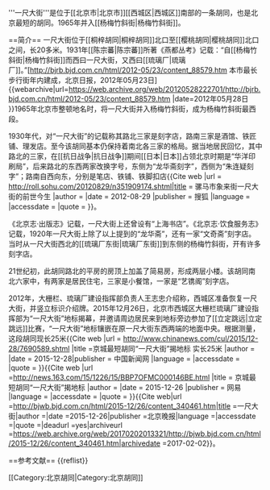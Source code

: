 '''一尺大街'''是位于[[北京市|北京市]][[西城区|西城区]]南部的一条胡同，也是北京最短的胡同。1965年并入[[杨梅竹斜街|杨梅竹斜街]]。

==简介==
一尺大街位于[[桐梓胡同|桐梓胡同]]北口至[[樱桃胡同|樱桃胡同]]北口之间，长20多米。1931年[[陈宗蕃|陈宗蕃]]所著《燕都丛考》记载：“自[[杨梅竹斜街|杨梅竹斜街]]而西曰一尺大街，又西曰[[琉璃厂|琉璃厂]]。”<ref name=bxj>[http://bjrb.bjd.com.cn/html/2012-05/23/content_88579.htm 本市最长步行街年内建成，北京日报，2012年05月23日] {{webarchive|url=https://web.archive.org/web/20120528222701/http://bjrb.bjd.com.cn/html/2012-05/23/content_88579.htm |date=2012年05月28日 }}</ref>1965年北京市整顿地名时，将一尺大街并入杨梅竹斜街，成为杨梅竹斜街最西段<ref name=sohuyc/>。

1930年代，对“一尺大街”的记载称其路北三家是刻字店，路南三家是酒馆、铁匠铺、理发店。至今该胡同基本仍保持着南北各三家的格局。据当地居民回忆，其中路北的三家，在[[抗日战争|抗日战争]]期间[[日本|日本]]占领北京时期是“华洋印刷局”，后来路北的东西两家改换字号，东侧为“龙华斋刻字”，西侧为“朱连疑刻字”；路南自西向东，分别是笔店、铁铺、铁脚扣店<ref name=sohuyc>{{Cite web |url =  http://roll.sohu.com/20120829/n351909174.shtml|title = 骡马市象来街一尺大街的前世今生 |author =  |date = 2012-08-29 |publisher = 搜狐 |language =  |accessdate =  |quote =  }}</ref>。

《北京志·出版志》记载，一尺大街上还曾设有“上海书店”。《北京志·饮食服务志》记载，1920年一尺大街上除了以上提到的“龙华斋”，还有一家“文奇斋”刻字店。当时从一尺大街西北的[[琉璃厂东街|琉璃厂东街]]到东侧的杨梅竹斜街，开有许多刻字店<ref name=sohuyc/>。

21世纪初，此胡同路北的平房的房顶上加盖了简易房，形成两层小楼。该胡同南北六家中，有两家是居民住宅，三家是小餐馆，一家是“艺镌阁”刻字店<ref name=sohuyc/>。

2012年，大栅栏、琉璃厂建设指挥部负责人王志忠介绍称，西城区准备恢复一尺大街，并竖立标识介绍牌。<ref name=bxj/>2015年12月26日，北京市西城区大栅栏琉璃厂建设指挥部为“一尺大街”地标揭幕，并邀请周边居民来到地标旁边参加了[[立定跳远|立定跳远]]比赛，“一尺大街”地标镶嵌在原一尺大街东西两端的地面中央。根据测量，这段胡同现长25米<ref>{{Cite web |url = http://www.chinanews.com/cul/2015/12-28/7690589.shtml |title =京城最短胡同“一尺大街”揭地标 实长25米  |author =  |date =  2015-12-28|publisher = 中国新闻网 |language =  |accessdate =  |quote =  }}</ref><ref>{{Cite web |url =http://news.163.com/15/1226/15/BBP7OFMC000146BE.html  |title = 京城最短胡同“一尺大街”揭地标 |author =  |date = 2015-12-26 |publisher = 网易 |language =  |accessdate =  |quote =  }}</ref><ref>{{Cite web|url =http://bjwb.bjd.com.cn/html/2015-12/26/content_340461.htm|title =一尺大街|author =|date =2015-12-26|publisher =北京晚报|language =|accessdate =|quote =|deadurl =yes|archiveurl =https://web.archive.org/web/20170202013321/http://bjwb.bjd.com.cn/html/2015-12/26/content_340461.htm|archivedate =2017-02-02}}</ref>。

==参考文献==
{{reflist}}

[[Category:北京胡同|Category:北京胡同]]